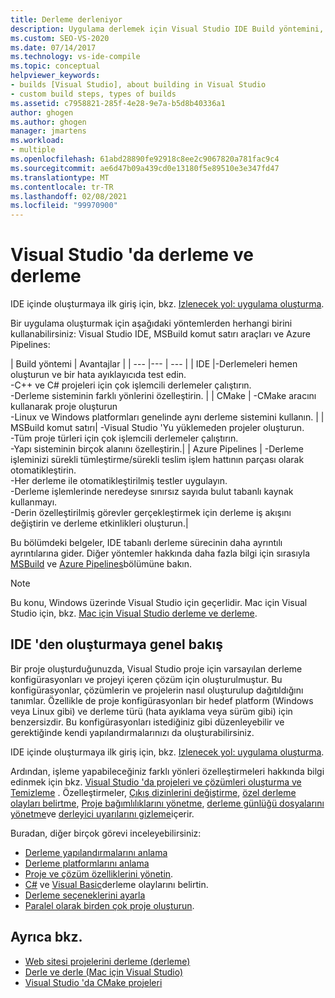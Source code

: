 ```yaml
---
title: Derleme derleniyor
description: Uygulama derlemek için Visual Studio IDE Build yöntemini, MSBuild komut satırı araçları derleme yöntemini veya Azure Pipelines Build metodunu nasıl kullanacağınızı öğrenin.
ms.custom: SEO-VS-2020
ms.date: 07/14/2017
ms.technology: vs-ide-compile
ms.topic: conceptual
helpviewer_keywords:
- builds [Visual Studio], about building in Visual Studio
- custom build steps, types of builds
ms.assetid: c7958821-285f-4e28-9e7a-b5d8b40336a1
author: ghogen
ms.author: ghogen
manager: jmartens
ms.workload:
- multiple
ms.openlocfilehash: 61abd28890fe92918c8ee2c9067820a781fac9c4
ms.sourcegitcommit: ae6d47b09a439cd0e13180f5e89510e3e347fd47
ms.translationtype: MT
ms.contentlocale: tr-TR
ms.lasthandoff: 02/08/2021
ms.locfileid: "99970900"
---
```

# <a name="compile-and-build-in-visual-studio"></a>Visual Studio 'da derleme ve derleme

IDE içinde oluşturmaya ilk giriş için, bkz. [Izlenecek yol: uygulama oluşturma](walkthrough-building-an-application.md).

Bir uygulama oluşturmak için aşağıdaki yöntemlerden herhangi birini kullanabilirsiniz: Visual Studio IDE, MSBuild komut satırı araçları ve Azure Pipelines:

| Build yöntemi | Avantajlar |
| --- |--- | --- |
| IDE |-Derlemeleri hemen oluşturun ve bir hata ayıklayıcıda test edin.<br />-C++ ve C# projeleri için çok işlemcili derlemeler çalıştırın.<br />-Derleme sisteminin farklı yönlerini özelleştirin. |
| CMake | -CMake aracını kullanarak proje oluşturun<br />-Linux ve Windows platformları genelinde aynı derleme sistemini kullanın. |
| MSBuild komut satırı| -Visual Studio 'Yu yüklemeden projeler oluşturun.<br />-Tüm proje türleri için çok işlemcili derlemeler çalıştırın.<br />-Yapı sisteminin birçok alanını özelleştirin.|
| Azure Pipelines | -Derleme işleminizi sürekli tümleştirme/sürekli teslim işlem hattının parçası olarak otomatikleştirin.<br />-Her derleme ile otomatikleştirilmiş testler uygulayın.<br />-Derleme işlemlerinde neredeyse sınırsız sayıda bulut tabanlı kaynak kullanmayı.<br />-Derin özelleştirilmiş görevler gerçekleştirmek için derleme iş akışını değiştirin ve derleme etkinlikleri oluşturun.|

Bu bölümdeki belgeler, IDE tabanlı derleme sürecinin daha ayrıntılı ayrıntılarına gider. Diğer yöntemler hakkında daha fazla bilgi için sırasıyla [MSBuild](../msbuild/msbuild.md) ve [Azure Pipelines](/azure/devops/pipelines/index?view=vsts&preserve-view=true)bölümüne bakın.

> [!NOTE]
> Bu konu, Windows üzerinde Visual Studio için geçerlidir. Mac için Visual Studio için, bkz. [Mac için Visual Studio derleme ve derleme](/visualstudio/mac/compiling-and-building).

## <a name="overview-of-building-from-the-ide"></a>IDE 'den oluşturmaya genel bakış

Bir proje oluşturduğunuzda, Visual Studio proje için varsayılan derleme konfigürasyonları ve projeyi içeren çözüm için oluşturulmuştur.  Bu konfigürasyonlar, çözümlerin ve projelerin nasıl oluşturulup dağıtıldığını tanımlar. Özellikle de proje konfigürasyonları bir hedef platform (Windows veya Linux gibi) ve derleme türü (hata ayıklama veya sürüm gibi) için benzersizdir. Bu konfigürasyonları istediğiniz gibi düzenleyebilir ve gerektiğinde kendi yapılandırmalarınızı da oluşturabilirsiniz.

IDE içinde oluşturmaya ilk giriş için, bkz. [Izlenecek yol: uygulama oluşturma](walkthrough-building-an-application.md).

Ardından, işleme yapabileceğiniz farklı yönleri özelleştirmeleri hakkında bilgi edinmek için bkz. [Visual Studio 'da projeleri ve çözümleri oluşturma ve Temizleme](building-and-cleaning-projects-and-solutions-in-visual-studio.md) . Özelleştirmeler, [Çıkış dizinlerini değiştirme](how-to-change-the-build-output-directory.md), [özel derleme olayları belirtme](specifying-custom-build-events-in-visual-studio.md), [Proje bağımlılıklarını yönetme](how-to-create-and-remove-project-dependencies.md), [derleme günlüğü dosyalarını yönetme](how-to-view-save-and-configure-build-log-files.md)ve [derleyici uyarılarını gizleme](how-to-suppress-compiler-warnings.md)içerir.

Buradan, diğer birçok görevi inceleyebilirsiniz:
- [Derleme yapılandırmalarını anlama](understanding-build-configurations.md)
- [Derleme platformlarını anlama](understanding-build-platforms.md)
- [Proje ve çözüm özelliklerini yönetin](managing-project-and-solution-properties.md).
- [C#](how-to-specify-build-events-csharp.md) ve [Visual Basic](how-to-specify-build-events-visual-basic.md)derleme olaylarını belirtin.
- [Derleme seçeneklerini ayarla](reference/options-dialog-box-projects-and-solutions-build-and-run.md)
- [Paralel olarak birden çok proje oluşturun](../msbuild/building-multiple-projects-in-parallel-with-msbuild.md).

## <a name="see-also"></a>Ayrıca bkz.

- [Web sitesi projelerini derleme (derleme)](/previous-versions/hwxa5aha(v=vs.140))
- [Derle ve derle (Mac için Visual Studio)](/visualstudio/mac/compiling-and-building)
- [Visual Studio 'da CMake projeleri](/cpp/build/cmake-projects-in-visual-studio)